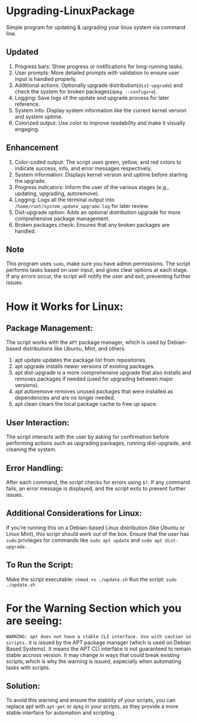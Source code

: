 # Upgrading-LinuxPackage
  Simple program for updating & upgrading your linux system via command line.

## Updated
  1) Progress bars: Show progress or notifications for long-running tasks.
  2) User prompts: More detailed prompts with validation to ensure user input is handled properly.
  3) Additional actions: Optionally upgrade distribution(`dist-upgrade`) and check the system for broken packages(`dpkg --configure`).
  4) Logging: Save logs of the update and upgrade process for later reference.
  5) System info: Display system information like the current kernel version and system uptime.
  6) Colorized output: Use color to improve readability and make it visually engaging.

## Enhancement
  1) Color-coded output: The script uses green, yellow, and red colors to indicate success, info, and error messages respectively.
  2) System information: Displays kernel version and uptime before starting the upgrade.
  3) Progress indicators: Inform the user of the various stages (e.g., updating, upgrading, autoremove).
  4) Logging: Logs all the terminal output into `/home/root/system_update_upgrade.log` for later review.
  5) Dist-upgrade option: Adds an optional distribution upgrade for more comprehensive package management.
  6) Broken packages check: Ensures that any broken packages are handled.

## Note
  This program uses `sudo`, make sure you have admin permissions.
  The script performs tasks based on user input, and gives clear options at each stage.
  If any errors occur, the script will notify the user and exit, preventing further issues.

# How it Works for Linux:

## Package Management: 
  The script works with the `APT` package manager, which is used by Debian-based distributions like Ubuntu, Mint, and others.
  1) apt update updates the package list from repositories.
  2) apt upgrade installs newer versions of existing packages.
  3) apt dist-upgrade is a more comprehensive upgrade that also installs and removes packages if needed (used for upgrading between major versions).
  4) apt autoremove removes unused packages that were installed as dependencies and are no longer needed.
  5) apt clean clears the local package cache to free up space.

## User Interaction:
  The script interacts with the user by asking for confirmation before performing actions such as upgrading packages, running dist-upgrade, and cleaning the system.

## Error Handling: 
  After each command, the script checks for errors using `$?`. If any command fails, an error message is displayed, and the script exits to prevent further issues.

## Additional Considerations for Linux:
  If you’re running this on a Debian-based Linux distribution (like Ubuntu or Linux Mint), this script should work out of the box.
  Ensure that the user has `sudo` privileges for commands like `sudo apt update` and `sudo apt dist-upgrade`.

## To Run the Script:
  Make the script executable:
    `chmod +x ./update.sh`
  Run the script:
    `sudo ./update.sh`

# For the Warning Section which you are seeing:
  `WARNING: apt does not have a stable CLI interface. Use with caution in scripts.` it is issued by the APT    package manager (which is used on Debian Based Systems). It means the APT CLI interface is not
  guaranteed to remain stable accross version. It may change in ways that could break existing scripts,
  which is why the warning is issued, especially when automating tasks with scripts.

## Solution: 
To avoid this warning and ensure the stability of your scripts, you can replace apt with `apt-get` or `dpkg` in your scripts, as they provide a more stable interface for automation and scripting.
